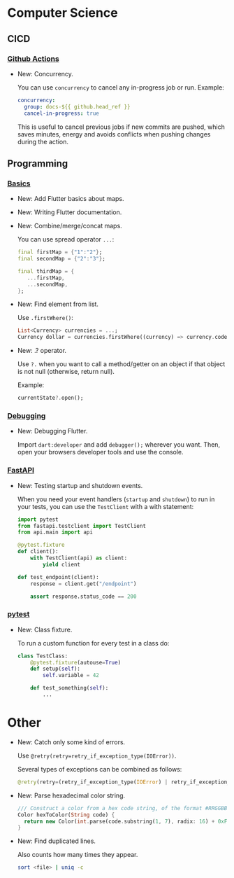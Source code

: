 # Computer Science

## CICD

### [Github Actions](github_actions.md)

* New: Concurrency.

    You can use `concurrency` to cancel any in-progress job or run. Example:

    ```yaml
    concurrency:
      group: docs-${{ github.head_ref }}
      cancel-in-progress: true
    ```

    This is useful to cancel previous jobs if new commits are pushed, which saves
    minutes, energy and avoids conflicts when pushing changes during the action.


## Programming

### [Basics](flutter_basics.md)

* New: Add Flutter basics about maps.
* New: Writing Flutter documentation.
* New: Combine/merge/concat maps.

    You can use spread operator `...`:

    ```dart
    final firstMap = {"1":"2"};
    final secondMap = {"2":"3"};

    final thirdMap = {
       ...firstMap,
       ...secondMap,
    };
    ```


* New: Find element from list.

    Use `.firstWhere()`:

    ```dart
    List<Currency> currencies = ...;
    Currency dollar = currencies.firstWhere((currency) => currency.code == "USD");
    ```


* New: .? operator.

    Use `?.` when you want to call a method/getter on an object if that object is
    not null (otherwise, return null).

    Example:

    ```dart
    currentState?.open();
    ```


### [Debugging](flutter_debugging.md)

* New: Debugging Flutter.

    Import `dart:developer` and add `debugger();` wherever you want.
    Then, open your browsers developer tools and use the console.


### [FastAPI](fastapi.md)

* New: Testing startup and shutdown events.

    When you need your event handlers (`startup` and `shutdown`) to run in your
    tests, you can use the `TestClient` with a with statement:

    ```python
    import pytest
    from fastapi.testclient import TestClient
    from api.main import api

    @pytest.fixture
    def client():
        with TestClient(api) as client:
            yield client

    def test_endpoint(client):
        response = client.get("/endpoint")

        assert response.status_code == 200
    ```


### [pytest](pytest.md)

* New: Class fixture.

    To run a custom function for every test in a class do:

    ```python
    class TestClass:
        @pytest.fixture(autouse=True)
        def setup(self):
            self.variable = 42

        def test_something(self):
            ...
    ```


# Other

* New: Catch only some kind of errors.

    Use `@retry(retry=retry_if_exception_type(IOError))`.

    Several types of exceptions can be combined as follows:

    ```python
    @retry(retry=(retry_if_exception_type(IOError) | retry_if_exception_type(TimeoutError)))
    ```


* New: Parse hexadecimal color string.

    ```dart
    /// Construct a color from a hex code string, of the format #RRGGBB.
    Color hexToColor(String code) {
      return new Color(int.parse(code.substring(1, 7), radix: 16) + 0xFF000000);
    }
    ```


* New: Find duplicated lines.

    Also counts how many times they appear.

    ```bash
    sort <file> | uniq -c
    ```
